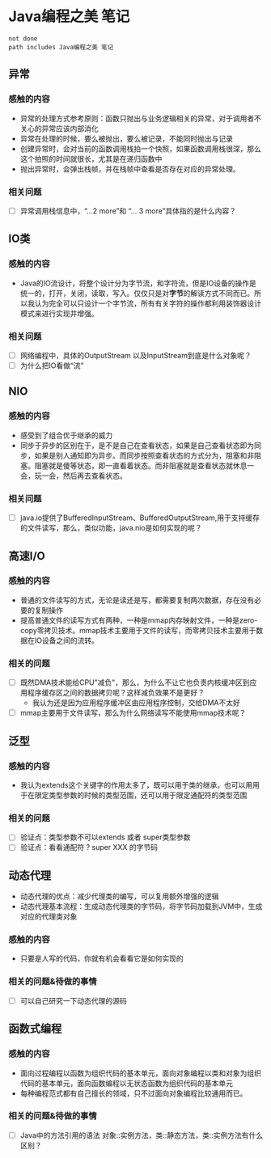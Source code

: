 # Java编程之美 笔记
```tasks
not done
path includes Java编程之美 笔记
```
## 异常
### 感触的内容
- 异常的处理方式参考原则：函数只抛出与业务逻辑相关的异常，对于调用者不关心的异常应该内部消化
- 异常在处理的时候，要么被抛出，要么被记录，不能同时抛出与记录
- 创建异常时，会对当前的函数调用栈拍一个快照，如果函数调用栈很深，那么这个拍照的时间就很长，尤其是在递归函数中
- 抛出异常时，会弹出栈帧，并在栈帧中查看是否存在对应的异常处理。
### 相关问题
- [ ] 异常调用栈信息中，“…2 more”和 “… 3 more”具体指的是什么内容？
## IO类
### 感触的内容
- Java的IO流设计，将整个设计分为字节流，和字符流，但是IO设备的操作是统一的，打开，关闭，读取，写入。仅仅只是对**字节**的解读方式不同而已。所以我认为完全可以只设计一个字节流，所有有关字符的操作都利用装饰器设计模式来进行实现并增强。
### 相关问题
- [ ]  网络编程中，具体的OutputStream 以及InputStream到底是什么对象呢？
- [ ]  为什么把IO看做“流”
## NIO
### 感触的内容
- 感受到了组合优于继承的威力
- 同步于异步的区别在于，是不是自己在查看状态，如果是自己查看状态即为同步，如果是别人通知即为异步。而同步按照查看状态的方式分为，阻塞和非阻塞。阻塞就是傻等状态，即一直看着状态。而非阻塞就是查看状态就休息一会，玩一会，然后再去查看状态。
### 相关问题
- [ ]  java.io提供了BufferedInputStream、BufferedOutputStream,用于支持缓存的文件读写，那么，类似功能，java.nio是如何实现的呢？
## 高速I/O
### 感触的内容
- 普通的文件读写的方式，无论是读还是写，都需要复制两次数据，存在没有必要的复制操作
- 提高普通文件的读写方式有两种，一种是mmap内存映射文件，一种是zero-copy零拷贝技术。mmap技术主要用于文件的读写，而零拷贝技术主要用于数据在IO设备之间的流转。
### 相关的问题
- [ ] 既然DMA技术能给CPU"减负"，那么，为什么不让它也负责内核缓冲区到应用程序缓存区之间的数据拷贝呢？这样减负效果不是更好？
	- 我认为还是因为应用程序缓冲区由应用程序控制，交给DMA不太好
- [ ] mmap主要用于文件读写，那么为什么网络读写不能使用mmap技术呢？
## 泛型
### 感触的内容
- 我认为extends这个关键字的作用太多了，既可以用于类的继承，也可以用用于在限定类型参数的时候的类型范围，还可以用于限定通配符的类型范围
### 相关的问题
- [ ] 验证点：类型参数不可以extends 或者 super类型参数
- [ ] 验证点：看看通配符 ? super XXX 的字节码
## 动态代理
- 动态代理的优点：减少代理类的编写，可以复用额外增强的逻辑
- 动态代理基本流程：生成动态代理类的字节码，将字节码加载到JVM中，生成对应的代理类对象
### 感触的内容
- 只要是人写的代码，你就有机会看看它是如何实现的
### 相关的问题&待做的事情
- [ ] 可以自己研究一下动态代理的源码
## 函数式编程
### 感触的内容
- 面向过程编程以函数为组织代码的基本单元，面向对象编程以类和对象为组织代码的基本单元，面向函数编程以无状态函数为组织代码的基本单元
- 每种编程范式都有自己擅长的领域，只不过面向对象编程比较通用而已。
### 相关的问题&待做的事情
- [ ] Java中的方法引用的语法 对象::实例方法，类::静态方法，类::实例方法有什么区别？

